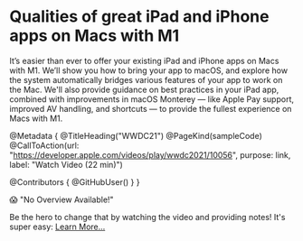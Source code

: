 # Qualities of great iPad and iPhone apps on Macs with M1

It’s easier than ever to offer your existing iPad and iPhone apps on Macs with M1. We’ll show you how to bring your app to macOS, and explore how the system automatically bridges various features of your app to work on the Mac. We'll also provide guidance on best practices in your iPad app, combined with improvements in macOS Monterey — like Apple Pay support, improved AV handling, and shortcuts — to provide the fullest experience on Macs with M1.

@Metadata {
   @TitleHeading("WWDC21")
   @PageKind(sampleCode)
   @CallToAction(url: "https://developer.apple.com/videos/play/wwdc2021/10056", purpose: link, label: "Watch Video (22 min)")

   @Contributors {
      @GitHubUser(<replace this with your GitHub handle>)
   }
}

😱 "No Overview Available!"

Be the hero to change that by watching the video and providing notes! It's super easy:
 [Learn More…](https://wwdcnotes.com/documentation/wwdcnotes/contributing)
